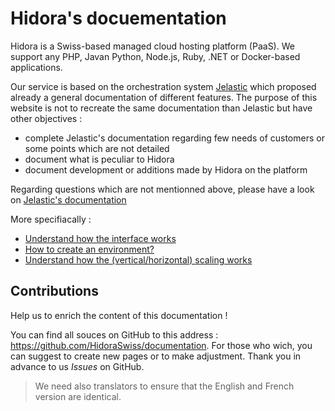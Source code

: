 # Hidora's docuementation

Hidora is a Swiss-based managed cloud hosting platform (PaaS). We support any PHP, Javan Python, Node.js, Ruby, .NET or Docker-based applications. 

Our service is based on the orchestration system [Jelastic](https://jelastic.com/) which proposed already a general documentation of different features.
The purpose of this website is not to recreate the same documentation than Jelastic but have other objectives : 

* complete Jelastic's documentation regarding few needs of customers or some points which are not detailed
* document what is peculiar to Hidora
* document development or additions made by Hidora on the platform

Regarding questions which are not mentionned above, please have a look on [Jelastic's documentation](https://docs.jelastic.com/)

More specifiacally :

* [Understand how the interface works](https://docs.jelastic.com/jelastic-dashboard-guide)
* [How to create an environment?](https://docs.jelastic.com/setting-up-environment)
* [Understand how the (vertical/horizontal) scaling  works](https://docs.jelastic.com/horizontal-scaling)

## Contributions

Help us to enrich the content of this documentation ! 

You can find all souces on GitHub to this address : https://github.com/HidoraSwiss/documentation.
For those who wich, you can suggest to create new pages or to make adjustment. Thank you in advance to us _Issues_ on GitHub.

> We need also translators to ensure that the English and French version are identical.

